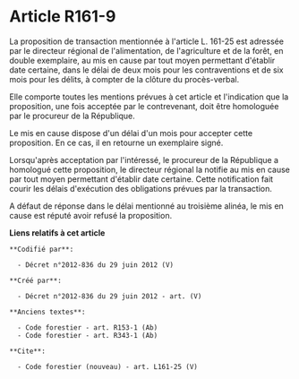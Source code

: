 # Article R161-9

La proposition de transaction mentionnée à l'article L. 161-25 est adressée par le directeur régional de l'alimentation, de
l'agriculture et de la forêt, en double exemplaire, au mis en cause par tout moyen permettant d'établir date certaine, dans
le délai de deux mois pour les contraventions et de six mois pour les délits, à compter de la clôture du procès-verbal.

Elle comporte toutes les mentions prévues à cet article et l'indication que la proposition, une fois acceptée par le
contrevenant, doit être homologuée par le procureur de la République.

Le mis en cause dispose d'un délai d'un mois pour accepter cette proposition. En ce cas, il en retourne un exemplaire signé.

Lorsqu'après acceptation par l'intéressé, le procureur de la République a homologué cette proposition, le directeur régional
la notifie au mis en cause par tout moyen permettant d'établir date certaine. Cette notification fait courir les délais
d'exécution des obligations prévues par la transaction.

A défaut de réponse dans le délai mentionné au troisième alinéa, le mis en cause est réputé avoir refusé la proposition.

**Liens relatifs à cet article**

	**Codifié par**:

	  - Décret n°2012-836 du 29 juin 2012 (V)

	**Créé par**:

	  - Décret n°2012-836 du 29 juin 2012 - art. (V)

	**Anciens textes**:

	  - Code forestier - art. R153-1 (Ab)
	  - Code forestier - art. R343-1 (Ab)

	**Cite**:

	  - Code forestier (nouveau) - art. L161-25 (V)
